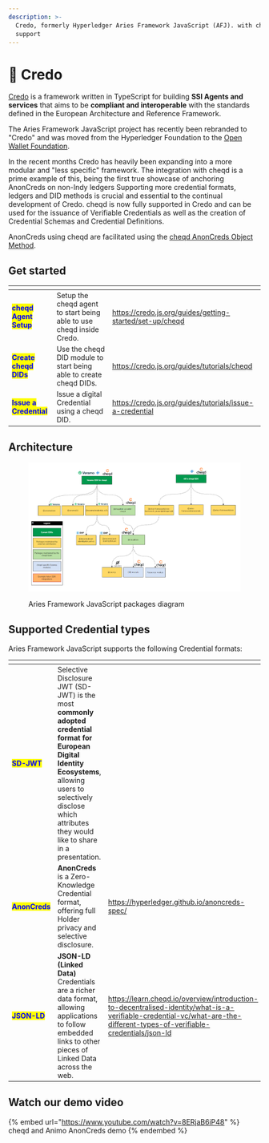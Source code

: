 ```yaml
---
description: >-
  Credo, formerly Hyperledger Aries Framework JavaScript (AFJ). with cheqd
  support
---
```


# 🍏 Credo

[Credo](https://credo.js.org/) is a framework written in TypeScript for building **SSI Agents and services** that aims to be **compliant and interoperable** with the standards defined in the European Architecture and Reference Framework.

The Aries Framework JavaScript project has recently been rebranded to "Credo" and was moved from the Hyperledger Foundation to the [Open Wallet Foundation](https://openwallet.foundation/).&#x20;

In the recent months Credo has heavily been expanding into a more modular and "less specific" framework. The integration with cheqd is a prime example of this, being the first true showcase of anchoring AnonCreds on non-Indy ledgers Supporting more credential formats, ledgers and DID methods is crucial and essential to the continual development of Credo. cheqd is now fully supported in Credo and can be used for the issuance of Verifiable Credentials as well as the creation of Credential Schemas and Credential Definitions.

AnonCreds using cheqd are facilitated using the [cheqd AnonCreds Object Method](../advanced/anoncreds/).

## Get started

<table data-view="cards"><thead><tr><th></th><th></th><th data-hidden data-card-target data-type="content-ref"></th></tr></thead><tbody><tr><td><mark style="color:blue;"><strong>cheqd Agent Setup</strong></mark></td><td>Setup the cheqd agent to start being able to use cheqd inside Credo.</td><td><a href="https://credo.js.org/guides/getting-started/set-up/cheqd">https://credo.js.org/guides/getting-started/set-up/cheqd</a></td></tr><tr><td><mark style="color:blue;"><strong>Create cheqd DIDs</strong></mark></td><td>Use the cheqd DID module to start being able to create cheqd DIDs.</td><td><a href="https://credo.js.org/guides/tutorials/cheqd">https://credo.js.org/guides/tutorials/cheqd</a></td></tr><tr><td><mark style="color:blue;"><strong>Issue a Credential</strong></mark></td><td>Issue a digital Credential using a cheqd DID.</td><td><a href="https://credo.js.org/guides/tutorials/issue-a-credential">https://credo.js.org/guides/tutorials/issue-a-credential</a></td></tr></tbody></table>

## Architecture

<figure><img src="../.gitbook/assets/afj packages diagram.png" alt=""><figcaption><p>Aries Framework JavaScript packages diagram</p></figcaption></figure>



## Supported Credential types

Aries Framework JavaScript supports the following Credential formats:

<table data-card-size="large" data-view="cards"><thead><tr><th></th><th></th><th data-hidden data-card-target data-type="content-ref"></th></tr></thead><tbody><tr><td><mark style="color:blue;"><strong>SD-JWT</strong></mark></td><td>Selective Disclosure JWT (SD-JWT) is the most <strong>commonly adopted credential format for European Digital Identity Ecosystems</strong>, allowing users to selectively disclose which attributes they would like to share in a presentation.</td><td></td></tr><tr><td><mark style="color:blue;"><strong>AnonCreds</strong></mark></td><td><strong>AnonCreds</strong> is a Zero-Knowledge Credential format, offering full Holder privacy and selective disclosure.</td><td><a href="https://hyperledger.github.io/anoncreds-spec/">https://hyperledger.github.io/anoncreds-spec/</a></td></tr><tr><td><mark style="color:blue;"><strong>JSON-LD</strong></mark></td><td><strong>JSON-LD (Linked Data)</strong> Credentials are a richer data format, allowing applications to follow embedded links to other pieces of Linked Data across the web.</td><td><a href="https://learn.cheqd.io/overview/introduction-to-decentralised-identity/what-is-a-verifiable-credential-vc/what-are-the-different-types-of-verifiable-credentials/json-ld">https://learn.cheqd.io/overview/introduction-to-decentralised-identity/what-is-a-verifiable-credential-vc/what-are-the-different-types-of-verifiable-credentials/json-ld</a></td></tr></tbody></table>

## Watch our demo video

{% embed url="https://www.youtube.com/watch?v=8ERjaB6iP48" %}
cheqd and Animo AnonCreds demo
{% endembed %}
